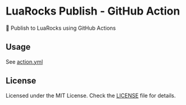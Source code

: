 # LuaRocks Publish - GitHub Action

🌛 Publish to LuaRocks using GitHub Actions

## Usage

See [action.yml](./action.yml)

## License

Licensed under the MIT License. Check the [LICENSE](./LICENSE) file for details.
